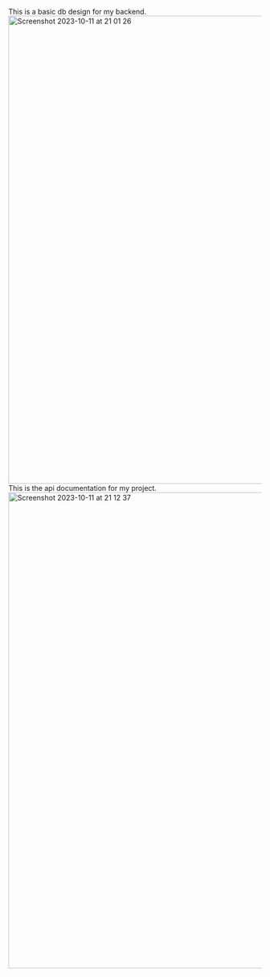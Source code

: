 This is a basic db design for my backend.
<img width="932" alt="Screenshot 2023-10-11 at 21 01 26" src="https://github.com/PriyodarshiGhosh/job-portal-backend/assets/96041428/e1095995-6860-4c1b-aeb9-1b05631db253">
This is the api documentation for my project.
<img width="948" alt="Screenshot 2023-10-11 at 21 12 37" src="https://github.com/PriyodarshiGhosh/job-portal-backend/assets/96041428/b76f88b3-c68d-4919-8d3a-f79958688402">


